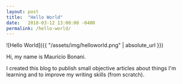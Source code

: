 ```yaml
---
layout: post
title:  "Hello World"
date:   2018-03-12 13:00:00 -0400
permalink: /hello-world/
---
```

![Hello World]({{ "/assets/img/helloworld.png" | absolute_url }})

Hi, my name is Mauricio Bonani.

I created this blog to publish small objective articles about things I'm learning and to improve my writing skills (from scratch).